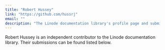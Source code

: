 ```yaml
---
title: "Robert Hussey"
link: "https://github.com/hussrj"
email: ""
description: "The Linode documentation library's profile page and submission listing for Robert Hussey"
---
```


Robert Hussey is an independent contributor to the Linode documentation library. Their submissions can be found listed below.